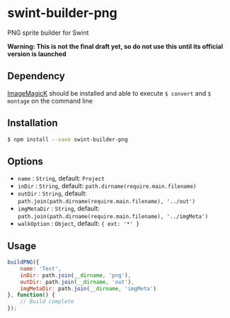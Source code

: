 # swint-builder-png
PNG sprite builder for Swint

**Warning: This is not the final draft yet, so do not use this until its official version is launched**

## Dependency
[ImageMagicK](http://www.imagemagick.org/) should be installed and able to execute `$ convert` and `$ montage` on the command line

## Installation
```sh
$ npm install --save swint-builder-png
```

## Options
* `name` : `String`, default: `Project`
* `inDir` : `String`, default: `path.dirname(require.main.filename)`
* `outDir` : `String`, default: `path.join(path.dirname(require.main.filename), '../out')`
* `imgMetaDir` : `String`, default: `path.join(path.dirname(require.main.filename), '../imgMeta')`
* `walkOption` : `Object`, default: `{ ext: '*' }`

## Usage
```javascript
buildPNG({
	name: 'Test',
	inDir: path.join(__dirname, 'png'),
	outDir: path.join(__dirname, 'out'),
	imgMetaDir: path.join(__dirname, 'imgMeta')
}, function() {
	// Build complete
});
```
